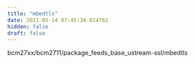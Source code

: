 ```yaml
---
title: "mbedtls"
date: 2021-05-14 07:45:34.024762
hidden: false
draft: false
---
```


bcm27xx/bcm2711/package_feeds_base_ustream-ssl/mbedtls

